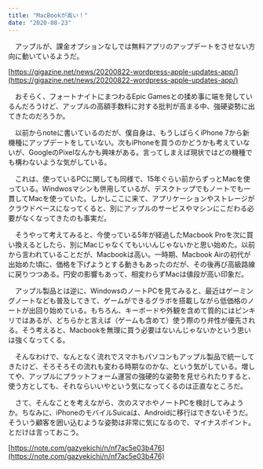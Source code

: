 ```yaml
---
title: "MacBookが高い！"
date: "2020-08-23"
---
```


　アップルが、課金オプションなしでは無料アプリのアップデートをさせない方向に動いているようだ。

[https://gigazine.net/news/20200822-wordpress-apple-updates-app/](https://gigazine.net/news/20200822-wordpress-apple-updates-app/)

　おそらく、フォートナイトにまつわるEpic Gamesとの揉め事に端を発しているんだろうけど、アップルの高額手数料に対する批判が高まる中、強硬姿勢に出てきたのだろうか。

　以前からnoteに書いているのだが、僕自身は、もうしばらくiPhone 7から新機種にアップデートをしていない。次もiPhoneを買うのかどうかも考えていないが、GoogleのPixelなんかも興味がある。言ってしまえば現状ではどの機種でも構わないような気がしている。

　これは、使っているPCに関しても同様で、15年ぐらい前からずっとMacを使っている。Windwosマシンも併用しているが、デスクトップでもノートでも一貫してMacを使っていた。しかしここに来て、アプリケーションやストレージがクラウドベースになってくると、別にアップルのサービスやマシンにこだわる必要がなくなってきたのも事実だ。

　そうやって考えてみると、今使っている5年が経過したMacbook Proを次に買い換えるとしたら、別にMacじゃなくてもいいんじゃないかと思い始めた。以前から言われていることだが、Macbookは高い。一時期、Macbook Airの初代が出始めた頃に、価格を下げようとする動きもあったのだが、その後再び高級路線に戻りつつある。円安の影響もあって、相変わらずMacは値段が高い印象だ。

　アップル製品とは逆に、WindowsのノートPCを見てみると、最近はゲーミングノートなども普及してきて、ゲームができるグラボを搭載しながら低価格のノートが出回り始めている。もちろん、キーボードや外観を含めて質的にはピンキリではあるが、どちらかと言えば（ゲームも含めて）使う際のり弁性が優先される。そう考えると、Macbookを無理に買う必要はないんじゃないかという思いは強くなってくる。

　そんなわけで、なんとなく流れでスマホもパソコンもアップル製品で統一してきたけど、そろそろその流れも変わる時期なのかな、という気がしている。増してや、アップルにプラットフォーム運営の強硬的な姿勢を見せられたりすると、使う方としても、それならいいやという気になってくるのは正直なところだ。

　さて、そんなことを考えながら、次のスマホやノートPCを検討してみようか。ちなみに、iPhoneのモバイルSuicaは、Androidに移行はできないそうだ。そういう顧客を囲い込むような姿勢は非常に気になるので、マイナスポイント。とだけは言っておこう。

[https://note.com/gazyekichi/n/nf7ac5e03b476](https://note.com/gazyekichi/n/nf7ac5e03b476)
